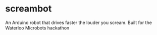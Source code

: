 # screambot
An Arduino robot that drives faster the louder you scream. Built for the Waterloo Microbots hackathon
